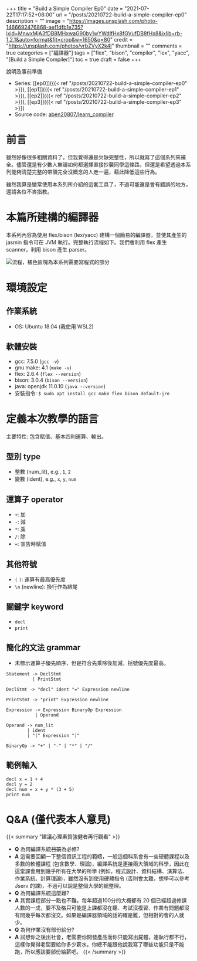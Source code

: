 +++
title = "Build a Simple Compiler Ep0"
date = "2021-07-22T17:17:52+08:00"
url = "/posts/20210722-build-a-simple-compiler-ep0"
description = ""
image = "https://images.unsplash.com/photo-1466692476868-aef1dfb1e735?ixid=MnwxMjA3fDB8MHxwaG90by1wYWdlfHx8fGVufDB8fHx8&ixlib=rb-1.2.1&auto=format&fit=crop&w=1650&q=80"
credit = "https://unsplash.com/photos/vrbZVyX2k4I"
thumbnail = ""
comments = true
categories = ["編譯器"]
tags = ["flex", "bison", "compiler", "lex", "yacc", "[Build a Simple Compiler]"]
toc = true
draft = false
+++
<!-- https://drive.google.com/uc?export=view&id= -->

說明及事前準備

<!--more-->

+ Series: [[ep0]]({{< ref "/posts/20210722-build-a-simple-compiler-ep0" >}}), [[ep1]]({{< ref "/posts/20210722-build-a-simple-compiler-ep1" >}}), [[ep2]]({{< ref "/posts/20210722-build-a-simple-compiler-ep2" >}}), [[ep3]]({{< ref "/posts/20210722-build-a-simple-compiler-ep3" >}})
+ Source code: [aben20807/learn_compiler](https://github.com/aben20807/learn_compiler)

# 前言

雖然好像很多相關資料了，但我覺得還是欠缺完整性，所以就寫了這個系列來補全。儘管還是有少數人無論如何都選擇直接抄襲同學這條路，但還是希望透過本系列能夠清楚完整的帶領完全沒概念的人走一遍，藉此降低這些行為。

雖然我算是蠻常使用本系列所介紹的這套工具了，不過可能還是會有錯誤的地方，還請各位不吝指教。

# 本篇所建構的編譯器

本系列內容為使用 flex/bison (lex/yacc) 建構一個簡易的編譯器，並使其產生的 jasmin 指令可在 JVM 執行。完整執行流程如下。我們會利用 flex 產生 scanner，利用 bison 產生 parser。

![流程，橘色區塊為本系列需要寫程式的部分](https://lh3.googleusercontent.com/pw/AM-JKLVfavnVca_5BLSfCjR9c4-qX2B3aClIeT0xi-dKP7OA3I6YQ6wpE7Xpesp1-TiV7scUERknJm54uRRowNcFRd1vm7irZP_97aKpwDJMTSH8d5B0bcyF6whs077_llSwlHZyCey4jSwH4XqjpQ8O2vJ5pQ=w551-h281-no)

# 環境設定

## 作業系統

+ OS: Ubuntu 18.04 (我使用 WSL2)

## 軟體安裝

+ gcc: 7.5.0 (`gcc -v`)
+ gnu make: 4.1 (`make -v`)
+ flex: 2.6.4 (`flex --version`)
+ bison: 3.0.4 (`bison --version`)
+ java: openjdk 11.0.10 (`java --version`)
+ 安裝指令: `$ sudo apt install gcc make flex bison default-jre`

# 定義本次教學的語言

主要特性: 包含賦值、基本四則運算、輸出。

## 型別 type

+ 整數 (num_lit), e.g., `1`, `2`
+ 變數 (ident), e.g., `x`, `y`, `num`

## 運算子 operator

+ `+`: 加
+ `-`: 減
+ `*`: 乘
+ `/`: 除
+ `=`: 宣告時賦值

## 其他符號

+ `(` `)`: 運算有最高優先度
+ `\n` (newline): 換行作為結尾 

## 關鍵字 keyword

+ `decl`
+ `print`

## 簡化的文法 grammar

+ 未標示運算子優先順序，但是符合先乘除後加減，括號優先度最高。

```
Statement -> DeclStmt
          | PrintStmt

DeclStmt -> "decl" ident "=" Expression newline

PrintStmt -> "print" Expression newline

Expression -> Expression BinaryOp Expression
           | Operand
           
Operand -> num_lit
        | ident
        | "(" Expression ")"

BinaryOp -> "+" | "-" | "*" | "/"
```

## 範例輸入

```
decl x = 1 + 4
decl y = 2
decl num = x + y * (3 + 5)
print num
```

# Q&A (僅代表本人意見)

{{< summary "建議心理素質強健者再行觀看" >}}
+ **Q** 為何編譯系統~~目前~~為必修?
+ **A** 這需要回顧一下整個資訊工程的範疇，一般這個科系會有一些硬體課程以及多數的軟體課程 (包含數學、理論)，編譯系統是連接兩大領域的科學，因此在這堂課會用到幾乎所有在大學的所學 (例如，程式設計、資料結構、演算法、作業系統、計算理論)，雖然沒有到使用硬體指令 (否則會太難，想學可以參考 Jserv 的課)，不過可以說是整個大學的總整理。
+ **Q** 為何編譯系統這麼難?
+ **A** 其實課程部分一點也不難，每年超過100分的大概都有 20 個已經超過修課人數的一成，要不及格只可能是上課都沒在聽、考試沒複習、作業有問題都沒有問幾乎每次都沒交。如果是編譯器領域的話的確是難，但相對的會的人就少。
+ **Q** 為何作業沒有部份給分?
+ **A** 試想你之後出社會，老闆要你開發產品而你只能寫出屍體，連執行都不行，這樣你覺得老闆要給你多少薪水。你總不能跟他說我寫了哪些功能只是不能跑，所以應該要部份給薪吧。
{{< /summary >}}